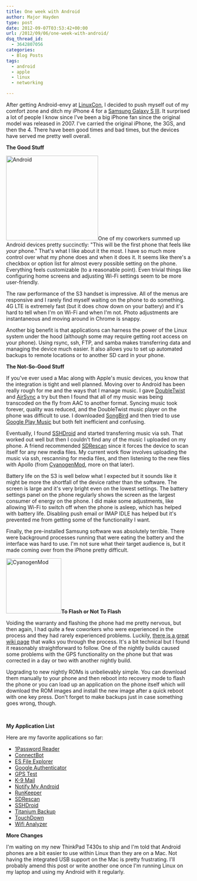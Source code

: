 ```yaml
---
title: One week with Android
author: Major Hayden
type: post
date: 2012-09-07T03:53:42+00:00
url: /2012/09/06/one-week-with-android/
dsq_thread_id:
  - 3642807056
categories:
  - Blog Posts
tags:
  - android
  - apple
  - linux
  - networking

---
```

After getting Android-envy at [LinuxCon][1], I decided to push myself out of my comfort zone and ditch my iPhone 4 for a [Samsung Galaxy S III][2]. It surprised a lot of people I know since I've been a big iPhone fan since the original model was released in 2007. I've carried the original iPhone, the 3GS, and then the 4. There have been good times and bad times, but the devices have served me pretty well overall.

**The Good Stuff**

[<img src="http://rackerhacker.com/wp-content/uploads/2012/09/41621v6-max-250x250.jpg" alt="Android" title="Android" width="250" height="230" class="alignright size-full wp-image-3747" />][3]One of my coworkers summed up Android devices pretty succinctly: "This will be the first phone that feels like _your_ phone." That's what I like about it the most. I have so much more control over what my phone does and when it does it. It seems like there's a checkbox or option list for almost every possible setting on the phone. Everything feels customizable (to a reasonable point). Even trivial things like configuring home screens and adjusting Wi-Fi settings seem to be more user-friendly.

The raw performance of the S3 handset is impressive. All of the menus are responsive and I rarely find myself waiting on the phone to do something. 4G LTE is extremely fast (but it does chow down on your battery) and it's hard to tell when I'm on Wi-Fi and when I'm not. Photo adjustments are instantaneous and moving around in Chrome is snappy.

Another big benefit is that applications can harness the power of the Linux system under the hood (although some may require getting root access on your phone). Using rsync, ssh, FTP, and samba makes transferring data and managing the device much easier. It also allows you to set up automated backups to remote locations or to another SD card in your phone.

**The Not-So-Good Stuff**

If you've ever used a Mac along with Apple's music devices, you know that the integration is tight and well planned. Moving over to Android has been really rough for me and the ways that I manage music. I gave [DoubleTwist][4] and [AirSync][5] a try but then I found that all of my music was being transcoded on the fly from AAC to another format. Syncing music took forever, quality was reduced, and the DoubleTwist music player on the phone was difficult to use. I downloaded [SongBird][6] and then tried to use [Google Play Music][7] but both felt inefficient and confusing.

Eventually, I found [SSHDroid][8] and started transferring music via ssh. That worked out well but then I couldn't find any of the music I uploaded on my phone. A friend recommended [SDRescan][9] since it forces the device to scan itself for any new media files. My current work flow involves uploading the music via ssh, rescanning for media files, and then listening to the new files with Apollo (from [CyanogenMod][10], more on that later).

Battery life on the S3 is well below what I expected but it sounds like it might be more the shortfall of the device rather than the software. The screen is large and it's very bright even on the lowest settings. The battery settings panel on the phone regularly shows the screen as the largest consumer of energy on the phone. I did make some adjustments, like allowing Wi-Fi to switch off when the phone is asleep, which has helped with battery life. Disabling push email or IMAP IDLE has helped but it's prevented me from getting some of the functionality I want.

Finally, the pre-installed Samsung software was absolutely terrible. There were background processes running that were eating the battery and the interface was hard to use. I'm not sure what their target audience is, but it made coming over from the iPhone pretty difficult.

[<img src="http://rackerhacker.com/wp-content/uploads/2012/09/cm7_logo-150x150.png" alt="CyanogenMod" title="CyanogenMod" width="150" height="150" class="alignleft size-thumbnail wp-image-3751" srcset="/wp-content/uploads/2012/09/cm7_logo-150x150.png 150w, /wp-content/uploads/2012/09/cm7_logo-300x300.png 300w, /wp-content/uploads/2012/09/cm7_logo.png 480w" sizes="(max-width: 150px) 100vw, 150px" />][11]**To Flash or Not To Flash**

Voiding the warranty and flashing the phone had me pretty nervous, but then again, I had quite a few coworkers who were experienced in the process and they had rarely experienced problems. Luckily, [there is a great wiki page][12] that walks you through the process. It's a bit technical but I found it reasonably straightforward to follow. One of the nightly builds caused some problems with the GPS functionality on the phone but that was corrected in a day or two with another nightly build.

Upgrading to new nightly ROMs is unbelievably simple. You can download them manually to your phone and then reboot into recovery mode to flash the phone or you can load up an application on the phone itself which will download the ROM images and install the new image after a quick reboot with one key press. Don't forget to make backups just in case something goes wrong, though.

<br style="clear:both;" />

**My Application List**

Here are my favorite applications so far:

  * [1Password Reader][13]
  * [ConnectBot][14]
  * [ES File Explorer][15]
  * [Google Authenticator][16]
  * [GPS Test][17]
  * [K-9 Mail][18]
  * [Notify My Android][19]
  * [RunKeeper][20]
  * [SDRescan][9]
  * [SSHDroid][8]
  * [Titanium Backup][21]
  * [TouchDown][22]
  * [Wifi Analyzer][23]

**More Changes**

I'm waiting on my new ThinkPad T430s to ship and I'm told that Android phones are a bit easier to use within Linux than they are on a Mac. Not having the integrated USB support on the Mac is pretty frustrating. I'll probably amend this post or write another one once I'm running Linux on my laptop and using my Android with it regularly.

 [1]: http://events.linuxfoundation.org/events/linuxcon
 [2]: http://www.samsung.com/global/galaxys3/
 [3]: http://rackerhacker.com/wp-content/uploads/2012/09/41621v6-max-250x250.jpg
 [4]: https://play.google.com/store/apps/details?id=com.doubleTwist.androidPlayer&feature=nav_result
 [5]: https://play.google.com/store/apps/details?id=com.doubleTwist.androidPlayerProKey
 [6]: https://play.google.com/store/apps/details?id=com.songbirdnest.mediaplayer
 [7]: https://play.google.com/store/apps/details?id=com.google.android.music
 [8]: https://play.google.com/store/apps/details?id=berserker.android.apps.sshdroid
 [9]: https://play.google.com/store/apps/details?id=com.bero.sdrescan
 [10]: http://www.cyanogenmod.com/
 [11]: http://rackerhacker.com/wp-content/uploads/2012/09/cm7_logo.png
 [12]: http://wiki.cyanogenmod.com/wiki/Samsung_Galaxy_S_III_(AT%26T):_Full_Update_Guide
 [13]: https://play.google.com/store/apps/details?id=com.onepassword.passwordmanager
 [14]: https://play.google.com/store/apps/details?id=org.connectbot
 [15]: https://play.google.com/store/apps/details?id=com.estrongs.android.pop
 [16]: https://play.google.com/store/apps/details?id=com.google.android.apps.authenticator2
 [17]: https://play.google.com/store/apps/details?id=com.chartcross.gpstest
 [18]: https://play.google.com/store/apps/details?id=com.fsck.k9
 [19]: https://play.google.com/store/apps/details?id=com.usk.app.notifymyandroid
 [20]: https://play.google.com/store/apps/details?id=com.fitnesskeeper.runkeeper.pro
 [21]: https://play.google.com/store/apps/details?id=com.keramidas.TitaniumBackup
 [22]: https://play.google.com/store/apps/details?id=com.nitrodesk.droid20.nitroid
 [23]: https://play.google.com/store/apps/details?id=com.farproc.wifi.analyzer
